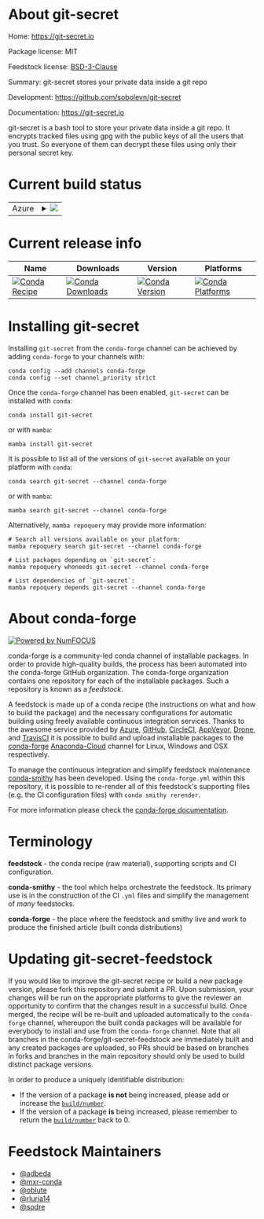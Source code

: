 About git-secret
================

Home: https://git-secret.io

Package license: MIT

Feedstock license: [BSD-3-Clause](https://github.com/conda-forge/git-secret-feedstock/blob/main/LICENSE.txt)

Summary: git-secret stores your private data inside a git repo

Development: https://github.com/sobolevn/git-secret

Documentation: https://git-secret.io

git-secret is a bash tool to store your private data inside a git repo.
It encrypts tracked files using gpg with the public keys of all the users
that you trust. So everyone of them can decrypt these files using only
their personal secret key.


Current build status
====================


<table>
    
  <tr>
    <td>Azure</td>
    <td>
      <details>
        <summary>
          <a href="https://dev.azure.com/conda-forge/feedstock-builds/_build/latest?definitionId=365&branchName=main">
            <img src="https://dev.azure.com/conda-forge/feedstock-builds/_apis/build/status/git-secret-feedstock?branchName=main">
          </a>
        </summary>
        <table>
          <thead><tr><th>Variant</th><th>Status</th></tr></thead>
          <tbody><tr>
              <td>linux_64</td>
              <td>
                <a href="https://dev.azure.com/conda-forge/feedstock-builds/_build/latest?definitionId=365&branchName=main">
                  <img src="https://dev.azure.com/conda-forge/feedstock-builds/_apis/build/status/git-secret-feedstock?branchName=main&jobName=linux&configuration=linux_64_" alt="variant">
                </a>
              </td>
            </tr><tr>
              <td>osx_64</td>
              <td>
                <a href="https://dev.azure.com/conda-forge/feedstock-builds/_build/latest?definitionId=365&branchName=main">
                  <img src="https://dev.azure.com/conda-forge/feedstock-builds/_apis/build/status/git-secret-feedstock?branchName=main&jobName=osx&configuration=osx_64_" alt="variant">
                </a>
              </td>
            </tr><tr>
              <td>win_64</td>
              <td>
                <a href="https://dev.azure.com/conda-forge/feedstock-builds/_build/latest?definitionId=365&branchName=main">
                  <img src="https://dev.azure.com/conda-forge/feedstock-builds/_apis/build/status/git-secret-feedstock?branchName=main&jobName=win&configuration=win_64_" alt="variant">
                </a>
              </td>
            </tr>
          </tbody>
        </table>
      </details>
    </td>
  </tr>
</table>

Current release info
====================

| Name | Downloads | Version | Platforms |
| --- | --- | --- | --- |
| [![Conda Recipe](https://img.shields.io/badge/recipe-git--secret-green.svg)](https://anaconda.org/conda-forge/git-secret) | [![Conda Downloads](https://img.shields.io/conda/dn/conda-forge/git-secret.svg)](https://anaconda.org/conda-forge/git-secret) | [![Conda Version](https://img.shields.io/conda/vn/conda-forge/git-secret.svg)](https://anaconda.org/conda-forge/git-secret) | [![Conda Platforms](https://img.shields.io/conda/pn/conda-forge/git-secret.svg)](https://anaconda.org/conda-forge/git-secret) |

Installing git-secret
=====================

Installing `git-secret` from the `conda-forge` channel can be achieved by adding `conda-forge` to your channels with:

```
conda config --add channels conda-forge
conda config --set channel_priority strict
```

Once the `conda-forge` channel has been enabled, `git-secret` can be installed with `conda`:

```
conda install git-secret
```

or with `mamba`:

```
mamba install git-secret
```

It is possible to list all of the versions of `git-secret` available on your platform with `conda`:

```
conda search git-secret --channel conda-forge
```

or with `mamba`:

```
mamba search git-secret --channel conda-forge
```

Alternatively, `mamba repoquery` may provide more information:

```
# Search all versions available on your platform:
mamba repoquery search git-secret --channel conda-forge

# List packages depending on `git-secret`:
mamba repoquery whoneeds git-secret --channel conda-forge

# List dependencies of `git-secret`:
mamba repoquery depends git-secret --channel conda-forge
```


About conda-forge
=================

[![Powered by
NumFOCUS](https://img.shields.io/badge/powered%20by-NumFOCUS-orange.svg?style=flat&colorA=E1523D&colorB=007D8A)](https://numfocus.org)

conda-forge is a community-led conda channel of installable packages.
In order to provide high-quality builds, the process has been automated into the
conda-forge GitHub organization. The conda-forge organization contains one repository
for each of the installable packages. Such a repository is known as a *feedstock*.

A feedstock is made up of a conda recipe (the instructions on what and how to build
the package) and the necessary configurations for automatic building using freely
available continuous integration services. Thanks to the awesome service provided by
[Azure](https://azure.microsoft.com/en-us/services/devops/), [GitHub](https://github.com/),
[CircleCI](https://circleci.com/), [AppVeyor](https://www.appveyor.com/),
[Drone](https://cloud.drone.io/welcome), and [TravisCI](https://travis-ci.com/)
it is possible to build and upload installable packages to the
[conda-forge](https://anaconda.org/conda-forge) [Anaconda-Cloud](https://anaconda.org/)
channel for Linux, Windows and OSX respectively.

To manage the continuous integration and simplify feedstock maintenance
[conda-smithy](https://github.com/conda-forge/conda-smithy) has been developed.
Using the ``conda-forge.yml`` within this repository, it is possible to re-render all of
this feedstock's supporting files (e.g. the CI configuration files) with ``conda smithy rerender``.

For more information please check the [conda-forge documentation](https://conda-forge.org/docs/).

Terminology
===========

**feedstock** - the conda recipe (raw material), supporting scripts and CI configuration.

**conda-smithy** - the tool which helps orchestrate the feedstock.
                   Its primary use is in the construction of the CI ``.yml`` files
                   and simplify the management of *many* feedstocks.

**conda-forge** - the place where the feedstock and smithy live and work to
                  produce the finished article (built conda distributions)


Updating git-secret-feedstock
=============================

If you would like to improve the git-secret recipe or build a new
package version, please fork this repository and submit a PR. Upon submission,
your changes will be run on the appropriate platforms to give the reviewer an
opportunity to confirm that the changes result in a successful build. Once
merged, the recipe will be re-built and uploaded automatically to the
`conda-forge` channel, whereupon the built conda packages will be available for
everybody to install and use from the `conda-forge` channel.
Note that all branches in the conda-forge/git-secret-feedstock are
immediately built and any created packages are uploaded, so PRs should be based
on branches in forks and branches in the main repository should only be used to
build distinct package versions.

In order to produce a uniquely identifiable distribution:
 * If the version of a package **is not** being increased, please add or increase
   the [``build/number``](https://docs.conda.io/projects/conda-build/en/latest/resources/define-metadata.html#build-number-and-string).
 * If the version of a package **is** being increased, please remember to return
   the [``build/number``](https://docs.conda.io/projects/conda-build/en/latest/resources/define-metadata.html#build-number-and-string)
   back to 0.

Feedstock Maintainers
=====================

* [@adbeda](https://github.com/adbeda/)
* [@mxr-conda](https://github.com/mxr-conda/)
* [@oblute](https://github.com/oblute/)
* [@rluria14](https://github.com/rluria14/)
* [@sodre](https://github.com/sodre/)

